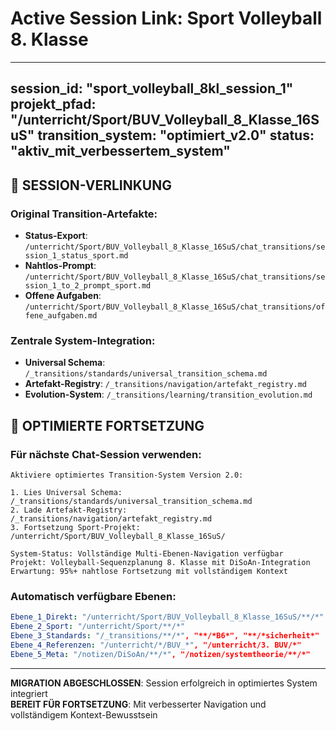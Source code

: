 # Active Session Link: Sport Volleyball 8. Klasse

---
session_id: "sport_volleyball_8kl_session_1"
projekt_pfad: "/unterricht/Sport/BUV_Volleyball_8_Klasse_16SuS"
transition_system: "optimiert_v2.0"
status: "aktiv_mit_verbessertem_system"
---

## 🔗 **SESSION-VERLINKUNG**

### Original Transition-Artefakte:
- **Status-Export**: `/unterricht/Sport/BUV_Volleyball_8_Klasse_16SuS/chat_transitions/session_1_status_sport.md`
- **Nahtlos-Prompt**: `/unterricht/Sport/BUV_Volleyball_8_Klasse_16SuS/chat_transitions/session_1_to_2_prompt_sport.md`
- **Offene Aufgaben**: `/unterricht/Sport/BUV_Volleyball_8_Klasse_16SuS/chat_transitions/offene_aufgaben.md`

### Zentrale System-Integration:
- **Universal Schema**: `/_transitions/standards/universal_transition_schema.md`
- **Artefakt-Registry**: `/_transitions/navigation/artefakt_registry.md`  
- **Evolution-System**: `/_transitions/learning/transition_evolution.md`

## 🎯 **OPTIMIERTE FORTSETZUNG**

### Für nächste Chat-Session verwenden:
```
Aktiviere optimiertes Transition-System Version 2.0:

1. Lies Universal Schema: /_transitions/standards/universal_transition_schema.md
2. Lade Artefakt-Registry: /_transitions/navigation/artefakt_registry.md
3. Fortsetzung Sport-Projekt: /unterricht/Sport/BUV_Volleyball_8_Klasse_16SuS/

System-Status: Vollständige Multi-Ebenen-Navigation verfügbar
Projekt: Volleyball-Sequenzplanung 8. Klasse mit DiSoAn-Integration
Erwartung: 95%+ nahtlose Fortsetzung mit vollständigem Kontext
```

### Automatisch verfügbare Ebenen:
```yaml
Ebene_1_Direkt: "/unterricht/Sport/BUV_Volleyball_8_Klasse_16SuS/**/*"
Ebene_2_Sport: "/unterricht/Sport/**/*"
Ebene_3_Standards: "/_transitions/**/*", "**/*B6*", "**/*sicherheit*"
Ebene_4_Referenzen: "/unterricht/*/BUV_*", "/unterricht/3. BUV/*"
Ebene_5_Meta: "/notizen/DiSoAn/**/*", "/notizen/systemtheorie/**/*"
```

---

**MIGRATION ABGESCHLOSSEN**: Session erfolgreich in optimiertes System integriert  
**BEREIT FÜR FORTSETZUNG**: Mit verbesserter Navigation und vollständigem Kontext-Bewusstsein
